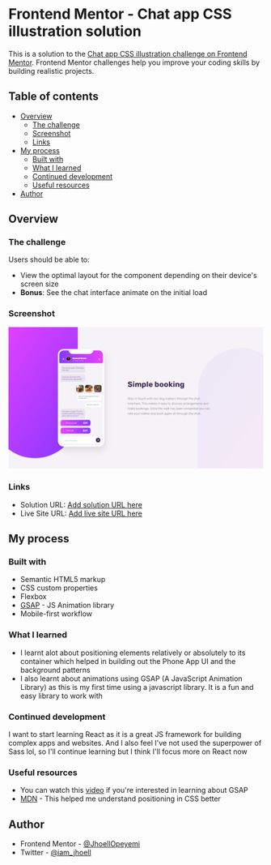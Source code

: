 # Frontend Mentor - Chat app CSS illustration solution

This is a solution to the [Chat app CSS illustration challenge on Frontend Mentor](https://www.frontendmentor.io/challenges/chat-app-css-illustration-O5auMkFqY). Frontend Mentor challenges help you improve your coding skills by building realistic projects.

## Table of contents

- [Overview](#overview)
  - [The challenge](#the-challenge)
  - [Screenshot](#screenshot)
  - [Links](#links)
- [My process](#my-process)
  - [Built with](#built-with)
  - [What I learned](#what-i-learned)
  - [Continued development](#continued-development)
  - [Useful resources](#useful-resources)
- [Author](#author)

## Overview

### The challenge

Users should be able to:

- View the optimal layout for the component depending on their device's screen size
- **Bonus**: See the chat interface animate on the initial load

### Screenshot

![](./images/screenshot.png)

### Links

- Solution URL: [Add solution URL here](https://your-solution-url.com)
- Live Site URL: [Add live site URL here](https://your-live-site-url.com)

## My process

### Built with

- Semantic HTML5 markup
- CSS custom properties
- Flexbox
- [GSAP](https://greensock.com/gsap/) - JS Animation library
- Mobile-first workflow

### What I learned

- I learnt alot about positioning elements relatively or absolutely to its container which helped in building out the Phone App UI and the background patterns
- I also learnt about animations using GSAP (A JavaScript Animation Library) as this is my first time using a javascript library. It is a fun and easy library to work with

### Continued development

I want to start learning React as it is a great JS framework for building complex apps and websites. And I also feel I've not used the superpower of Sass lol, so I'll continue learning but I think I'll focus more on React now

### Useful resources

- You can watch this [video](https://www.youtube.com/watch?v=YqOhQWbouCE) if you're interested in learning about GSAP
- [MDN](https://developer.mozilla.org/en-US/docs/Learn/CSS/CSS_layout/Positioning) - This helped me understand positioning in CSS better

## Author

- Frontend Mentor - [@JhoellOpeyemi](https://www.frontendmentor.io/profile/JhoellOpeyemi)
- Twitter - [@iam_jhoell](https://www.twitter.com/iam_jhoell)
